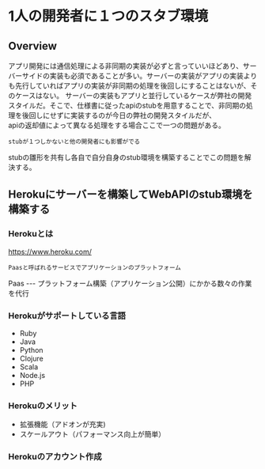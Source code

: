 # 1人の開発者に１つのスタブ環境

## Overview
アプリ開発には通信処理による非同期の実装が必ずと言っていいほどあり、サーバーサイドの実装も必須であることが多い。サーバーの実装がアプリの実装よりも先行していればアプリの実装が非同期の処理を後回しにすることはないが、そのケースはない。
サーバーの実装もアプリと並行しているケースが弊社の開発スタイルだ。そこで、仕様書に従ったapiのstubを用意することで、非同期の処理を後回しにせずに実装するのが今日の弊社の開発スタイルだが、  
apiの返却値によって異なる処理をする場合ここで一つの問題がある。
```
stubが１つしかないと他の開発者にも影響がでる
```
stubの雛形を共有し各自で自分自身のstub環境を構築することでこの問題を解決する。

## Herokuにサーバーを構築してWebAPIのstub環境を構築する
### Herokuとは
https://www.heroku.com/
```
Paasと呼ばれるサービスでアプリケーションのプラットフォーム
```
Paas --- プラットフォーム構築（アプリケーション公開）にかかる数々の作業を代行

### Herokuがサポートしている言語
- Ruby
- Java
- Python
- Clojure
- Scala
- Node.js
- PHP

### Herokuのメリット
- 拡張機能（アドオンが充実)
- スケールアウト（パフォーマンス向上が簡単）

### Herokuのアカウント作成
